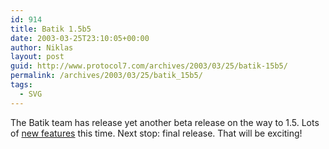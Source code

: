 ```yaml
---
id: 914
title: Batik 1.5b5
date: 2003-03-25T23:10:05+00:00
author: Niklas
layout: post
guid: http://www.protocol7.com/archives/2003/03/25/batik-15b5/
permalink: /archives/2003/03/25/batik_15b5/
tags:
  - SVG
---
```

<div class='microid-8b235f3e69293afb4da25acc912e6cb74994a644'>
  <p>
    The Batik team has release yet another beta release on the way to 1.5. Lots of <a href="http://xml.apache.org/batik/dist/README.txt">new features</a> this time. Next stop: final release. That will be exciting!
  </p>
</div>